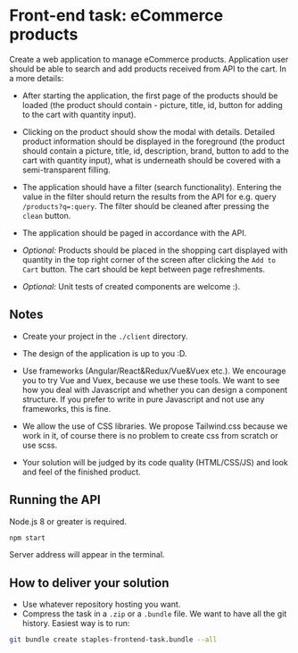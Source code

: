 # Front-end task: eCommerce products

Create a web application to manage eCommerce products. Application user should be able to search and add products received from API to the cart. In a more details:

* After starting the application, the first page of the products should be loaded (the product should contain - picture, title, id, button for adding to the cart with quantity input).

* Clicking on the product should show the modal with details. Detailed product information should be displayed in the foreground (the product should contain a picture, title, id, description, brand, button to add to the cart with quantity input), what is underneath should be covered with a semi-transparent filling. 

* The application should have a filter (search functionality). Entering the value in the filter should return the results from the API for e.g. query `/products?q=:query`. The filter should be cleaned after pressing the `clean` button.

* The application should be paged in accordance with the API.

* _Optional:_ Products should be placed in the shopping cart displayed with quantity in the top right corner of the screen after clicking the `Add to Cart` button. The cart should be kept between page refreshments.

* _Optional:_ Unit tests of created components are welcome :).

## Notes

- Create your project in the `./client` directory.

- The design of the application is up to you :D.

- Use frameworks (Angular/React&Redux/Vue&Vuex etc.). We encourage you to try Vue and Vuex, because we use these tools. We want to see how you deal with Javascript and whether you can design a component structure. If you prefer to write in pure Javascript and not use any frameworks, this is fine.

- We allow the use of CSS libraries. We propose Tailwind.css because we work in it, of course there is no problem to create css from scratch or use scss.

- Your solution will be judged by its code quality (HTML/CSS/JS) and look and feel of the finished product.

## Running the API

Node.js 8 or greater is required.

```bash
npm start
```

Server address will appear in the terminal.

## How to deliver your solution

- Use whatever repository hosting you want.
- Compress the task in a `.zip` or a `.bundle` file. We want to have all the git history. Easiest way is to run:

```bash
git bundle create staples-frontend-task.bundle --all
```
